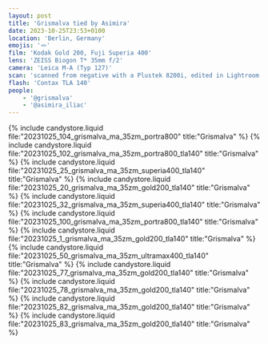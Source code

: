 ```yaml
---
layout: post
title: 'Grismalva tied by Asimira'
date: 2023-10-25T23:53+0100
location: 'Berlin, Germany'
emojis: '🪢'
film: 'Kodak Gold 200, Fuji Superia 400'
lens: 'ZEISS Biogon T* 35mm f/2'
camera: 'Leica M-A (Typ 127)'
scan: 'scanned from negative with a Plustek 8200i, edited in Lightroom'
flash: 'Contax TLA 140'
people: 
    - '@grismalva'
    - '@asimira_iliac'
---
```


{% include candystore.liquid file:"20231025_104_grismalva_ma_35zm_portra800" title:"Grismalva" %}
{% include candystore.liquid file:"20231025_102_grismalva_ma_35zm_portra800_tla140" title:"Grismalva" %}
{% include candystore.liquid file:"20231025_25_grismalva_ma_35zm_superia400_tla140" title:"Grismalva" %}
{% include candystore.liquid file:"20231025_20_grismalva_ma_35zm_gold200_tla140" title:"Grismalva" %}
{% include candystore.liquid file:"20231025_32_grismalva_ma_35zm_superia400_tla140" title:"Grismalva" %}
{% include candystore.liquid file:"20231025_100_grismalva_ma_35zm_portra800_tla140" title:"Grismalva" %}
{% include candystore.liquid file:"20231025_1_grismalva_ma_35zm_gold200_tla140" title:"Grismalva" %}
{% include candystore.liquid file:"20231025_50_grismalva_ma_35zm_ultramax400_tla140" title:"Grismalva" %}
{% include candystore.liquid file:"20231025_77_grismalva_ma_35zm_gold200_tla140" title:"Grismalva" %}
{% include candystore.liquid file:"20231025_78_grismalva_ma_35zm_gold200_tla140" title:"Grismalva" %}
{% include candystore.liquid file:"20231025_82_grismalva_ma_35zm_gold200_tla140" title:"Grismalva" %}
{% include candystore.liquid file:"20231025_83_grismalva_ma_35zm_gold200_tla140" title:"Grismalva" %}